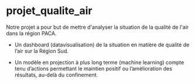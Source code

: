 # projet_qualite_air

Notre projet a pour but de mettre d'analyser la situation de la qualité de l'air dans la région PACA. 

- Un dashboard (datavisualisation) de la situation en matière de qualité de l’air sur la Région Sud. 

- Un modèle en projection à plus long terme (machine learning) compte tenu
d’actions permettant le maintien positif ou l’amélioration des résultats, au-delà du
confinement.
